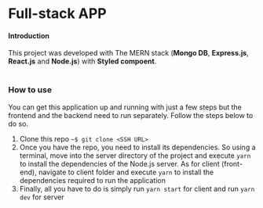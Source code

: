 # Full-stack APP

#### Introduction

This project was developed with The MERN stack (**Mongo DB**, **Express.js**, **React.js** and **Node.js**) with **Styled compoent**.
<br/><br/>

### How to use

You can get this application up and running with just a few steps but the frontend and the backend need to run separately. Follow the steps below to do so.

1. Clone this repo `~$ git clone <SSH URL>`
2. Once you have the repo, you need to install its dependencies. So using a terminal, move into the server directory of the project and execute `yarn` to install the dependencies of the Node.js server. As for client (front-end), navigate to client folder and execute `yarn` to install the dependencies required to run the application
3. Finally, all you have to do is simply run `yarn start` for client and run `yarn dev` for server

